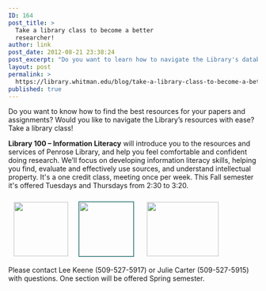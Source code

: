 ```yaml
---
ID: 164
post_title: >
  Take a library class to become a better
  researcher!
author: link
post_date: 2012-08-21 23:38:24
post_excerpt: "Do you want to learn how to navigate the Library's databases with ease?"
layout: post
permalink: >
  https://library.whitman.edu/blog/take-a-library-class-to-become-a-better-researcher/
published: true
---
```

Do you want to know how to find the best resources for your papers and assignments? Would you like to navigate the Library’s resources with ease? Take a library class!

<strong>Library 100 – Information Literacy</strong> will introduce you to the resources and services of Penrose Library, and help you feel comfortable and confident doing research. We’ll focus on developing information literacy skills, helping you find, evaluate and effectively use sources, and understand intellectual property. It's a one credit class, meeting once per week. This Fall semester it's offered Tuesdays and Thursdays from 2:30 to 3:20.
<div style="width: 100%;height: 140px;margin-left: auto;margin-right: auto;text-align: center">
<div style="max-width: 520px;height: 140px;margin-left: auto;margin-right: auto;text-align: center">
<div style="float: left;margin: 10px"><img style="border: 1px solid #FFFFFF" src="http://penrose.whitman.edu/blog/wp-content/uploads/2012/08/Watson.png" alt="" height="110" border="2" /></div>
<div style="float: left;margin: 10px"><img style="border: 1px solid #006565" src="http://penrose.whitman.edu/blog/wp-content/uploads/2012/08/ww.jpg" alt="" height="110" border="2" /></div>
<div style="float: left;margin-top: 10px;margin-left: 15px"><img style="border: 1px solid #FFFFFF" src="http://penrose.whitman.edu/blog/wp-content/uploads/2012/08/laptop.png" alt="" width="145" height="110" border="2" /></div>
</div>
</div>
<div style="clear: both"></div>
Please contact Lee Keene (509-527-5917) or Julie Carter (509-527-5915) with questions. One section will be offered Spring semester.